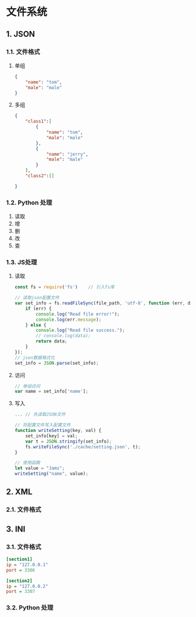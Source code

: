 # 文件系统

## 1. JSON

### 1.1. 文件格式

1. 单组

    ```json
    {
        "name": "tom",
        "male": "male"
    }
    ```

2. 多组

    ```json
    {
        "class1":[
            {
                "name": "tom",
                "male": "male"
            },
            {
                "name": "jerry",
                "male": "male"
            }
        ],
        "class2":[]

    }
    ```

### 1.2. Python 处理

1. 读取
2. 增
3. 删
4. 改
5. 查

### 1.3. JS处理

1. 读取

    ```js
    const fs = require('fs')    // 引入fs库

    // 读取json配置文件
    var set_info = fs.readFileSync(file_path, 'utf-8', function (err, data) {
        if (err) {
            console.log("Read file error!");
            console.log(err.message);
        } else {
            console.log("Read file success.");
            // console.log(data);
            return data;
        }
    });
    // json数据格式化
    set_info = JSON.parse(set_info);
    ```

2. 访问

    ```js
    // 单组访问
    var name = set_info['name'];
    ```

3. 写入

    ```js
    ... // 先读取JSON文件

    // 将配置文件写入配置文件
    function writeSetting(key, val) {
        set_info[key] = val;
        var t = JSON.stringify(set_info);
        fs.writeFileSync('./cache/setting.json', t);
    }

    // 使用函数
    let value = "Jams";
    writeSetting("name", value);
    ```

## 2. XML

### 2.1. 文件格式

## 3. INI

### 3.1. 文件格式

```ini
[section1]
ip = "127.0.0.1"
port = 3306

[section2]
ip = "127.0.0.2"
port = 3307
```

### 3.2. Python 处理
